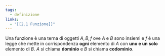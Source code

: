 ```yaml
---
tags:
  - definizione
links:
  - "[[2.1 Funzione]]"
---
```

Una funzione è una terna di oggetti $A,B,f$ ove $A$ e $B$ sono insiemi e $f$ è una legge che mette in corrispondenza **ogni** elemento di $A$ con **uno e un solo** elemento di $B$.
$A$ si chiama **dominio** e $B$ si chiama **codominio**.